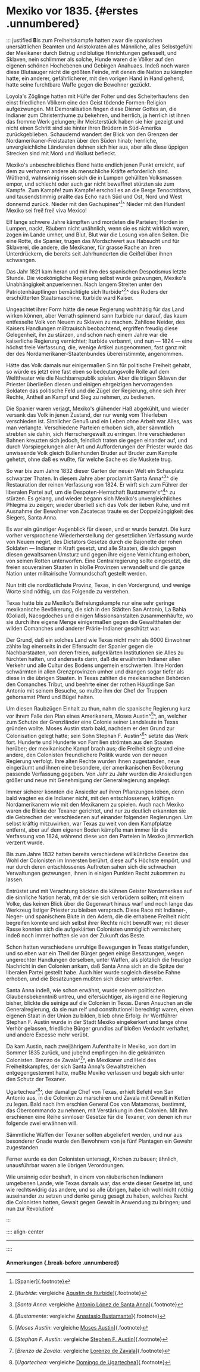 # Mexiko vor 1835. {#erstes .unnumbered}

::: justified
**B**is zum Freiheitskampfe hatten zwar die spanischen unersättlichen Beamten
und Aristokraten alles Männliche, alles Selbstgefühl der Mexikaner durch Betrug
und blutige Hinrichtungen gefesselt, und Sklaven, nein schlimmer als solche,
Hunde waren die Völker auf den eigenen schönen Hochebenen und Gebirgen
Anahuaes. Indeß noch waren diese Blutsauger nicht die größten Feinde, mit denen
die Nation zu kämpfen hatte, ein anderer, gefährlicherer, mit den vorigen Hand
in Hand gehend, hatte seine furchtbare Waffe gegen die Bewohner gezückt.

Loyola's Zöglinge hatten mit Hülfe der Folter und des Scheiterhaufens den einst
friedlichen Völkern eine den Geist tödende Formen-Religion aufgezwungen. Mit
Demoralisation fingen diese Diener Gottes an, die Indianer zum Christenthume zu
bekehren, und herrlich, ja herrlich ist ihnen das fromme Werk gelungen; ihr
Meisterstück haben sie hier gezeigt und nicht einen Schritt sind sie hinter
ihren Brüdern in Süd-Amerika zurückgeblieben. Schaudernd wandert der Blick von
den Grenzen der Nordamerikaner-Freistaaten über den Süden hinab; herrliche,
unvergleichliche Ländereien dehnen sich hier aus, aber alle diese üppigen
Strecken sind mit Mord und Wollust befleckt.

Mexiko's unbeschreibliches Elend hatte endlich jenen Punkt erreicht, auf dem zu
verharren andere als menschliche Kräfte erforderlich sind. Wüthend, wahnsinnig
rissen sich die in Lumpen gehüllten Volksmassen empor, und schlecht oder auch
gar nicht bewaffnet stürzten sie zum Kampfe. Zum Kampfe! zum Kampfe! erscholl es
an die Berge Tenochtitlans, und tausendstimmig prallte das Echo nach Süd und
Ost, Nord und West donnernd zurück. Nieder mit den Gachupines^[^0100]^ Nieder mit den
Hunden! Mexiko sei frei! frei! viva Mexico!

Elf lange schwere Jahre kämpften und mordeten die Parteien; Horden in Lumpen,
nackt, Räubern nicht unähnlich, wenn sie es nicht wirklich waren, zogen im Lande
umher, und Blut, Blut war die Losung von allen Seiten. Die eine Rotte, die
Spanier, trugen das Mordschwert aus Habsucht und für Sklaverei, die andere, die
Mexikaner, für grasse Rache an ihren Unterdrückern, die bereits seit
Jahrhunderten die Geißel über ihnen schwangen.

Das Jahr 1821 kam heran und mit ihm des spanischen Despotismus letzte Stunde.
Die vicekönigliche Regierung selbst wurde gezwungen, Mexiko's Unabhängigkeit
anzuerkennen. Nach langem Streiten unter den Patriotenhäuptlingen bemächtigte
sich Iturbide^[^0101]^ des Ruders der erschütterten Staatsmaschine. Iturbide ward Kaiser.

Ungeachtet ihrer Form hätte die neue Regierung wohlthätig für das Land wirken
können, aber Verrath spinnend sann Iturbide nur darauf, das kaum entfesselte
Volk von Neuem zu Sklaven zu machen. Zahllose Neider, des Kaisers Handlungen
mißtrauisch beobachtend, ergriffen freudig diese Gelegenheit, ihn zu stürzen,
und schon nach einem Jahre war die kaiserliche Regierung vernichtet; Iturbide
verbannt, und nun — 1824 — eine höchst freie Verfassung, die, wenige Artikel
ausgenommen, fast ganz mit der des Nordamerikaner-Staatenbundes übereinstimmte,
angenommen.

Hätte das Volk damals nur einigermaßen Sinn für politische Freiheit gehabt, so
würde es jetzt eine fast eben so bedeutungsvolle Rolle auf dem Welttheater wie
die Nachbarrepublik spielen. Aber die trägen Sklaven der Priester überließen
diesen und einigen ehrgeizigen hervorragenden Soldaten das politische Feld und
die Zügel der Regierung, ohne sich ihrer Rechte, Antheil an Kampf und Sieg zu
nehmen, zu bedienen.

Die Spanier waren verjagt, Mexiko's glühender Haß abgekühlt, und wieder versank
das Volk in jenen Zustand, der nur wenig vom Thierleben verschieden ist.
Sinnlicher Genuß und ein Leben ohne Arbeit war Alles, was man verlangte.
Verschiedene Parteien erhoben sich, aber sämmtlich strebten sie dahin, sich
Herrschergewalt zu erringen. Ihre verschiedenen Bahnen kreuzten sich jedoch,
feindlich traten sie gegen einander auf, und durch Vorspiegelungen aller Art und
Aufforderungen der Priester wurde das unwissende Volk gleich Bullenhunden Bruder
auf Bruder  zum Kampfe gehetzt, ohne daß es wußte, für welche Sache es die
Muskete trug.

So war bis zum Jahre 1832 dieser Garten der neuen Welt ein Schauplatz schwarzer
Thaten. In diesem Jahre aber proclamirt Santa Anna^[^0102]^ die Restauration der reinen
Verfassung von 1824. Er wirft sich zum Führer der liberalen Partei auf, um die
Despoten-Herrschaft Bustamente's^[^0103]^ zu stürzen. Es gelang, und wieder begann sich
Mexiko's unvergleichliches Phlegma zu zeigen; wieder überließ sich das Volk der
lieben Ruhe, und mit Ausnahme der Bewohner von Zacatecas traute es der
Doppelzüngigkeit des Siegers, Santa Anna.

Es war ein günstiger Augenblick für diesen, und er wurde benutzt. Die kurz
vorher versprochene Wiederherstellung der gesetzlichen Verfassung wurde von
Neuem negirt, des Dictators Gesetze durch die Bajonette der rohen Soldaten —
Indianer in Kraft gesetzt, und alle Staaten, die sich gegen diesen gewaltsamen
Umsturz und gegen ihre eigene Vernichtung erhoben, von seinen Rotten
unterworfen. Eine Centralregierung sollte eingesetzt, die freien souverainen
Staaten in bloße Provinzen verwandelt und die ganze Nation unter militairische
Vormundschaft gestellt werden.

Nun tritt die nordöstlichste Provinz, Texas, in den Vordergrund, und wenige
Worte sind nöthig, um das Folgende zu verstehen.

Texas hatte bis zu Mexiko's Befreiungskampfe nur eine sehr geringe mexikanische
Bevölkerung, die sich in den Städten San Antonio, La Bahia (Goliad), Nacogdoches
und einigen Missionsanstalten zusammenhäufte, wo sie durch ihre eigene Menge
einigermaßen gegen die Gewaltthaten der wilden Comanches und anderer
Prärie-Indianer geschützt war.

Der Grund, daß ein solches Land wie Texas nicht mehr als 6000 Einwohner zählte
lag einerseits in der Eifersucht der Spanier gegen die Nachbarstaaten, von deren
freien, aufgeklärten Institutionen sie Alles zu fürchten hatten, und anderseits
darin, daß die erwähnten Indianer allen Verkehr und alle Cultur des Bodens
ungemein erschwerten. Ihre Horden schwärmten in allen Grenzprovinzen umher und
drangen sogar tiefer als diese in die übrigen Staaten. In Texas zahlten die
mexikanischen Behörden den Comanches Tribut, und beehrte einer der rothen
Häuptlinge San Antonio mit seinem Besuche, so mußte ihm der Chef der Truppen
gehorsamst Pferd und Bügel halten.

Um diesen Raubzügen Einhalt zu thun, nahm die spanische Regierung kurz vor ihrem
Falle den Plan eines Amerikaners, Moses Austin^[^0104]^, an, welcher zum Schutze der
Grenzländer eine Colonie seiner Landsleute in Texas gründen wollte. Moses Austin
starb bald, nachdem er den Grund zur Colonisation gelegt hatte; sein Sohn
Stephan F. Austin^[^0105]^ setzte das Werk fort. Hunderte und Hunderte von Familien
strömten aus den Staaten herüber; der mexikanische Kampf brach aus; die Freiheit
siegte und eine andere, den Colonisten freundlichere Politik wurde von der neuen
Regierung verfolgt. Ihre alten Rechte wurden ihnen zugestanden, neue eingeräumt
und ihnen eine besondere, der amerikanischen Bevölkerung passende Verfassung
gegeben. Von Jahr zu Jahr wurden die Ansiedlungen größer und neue mit
Genehmigung der Generalregierung angelegt.

Immer sicherer konnten die Ansiedler auf ihren Pflanzungen leben, denn bald
wagten es die Indianer nicht, mit den entschlossenen, kräftigen Nordamerikanern
wie mit den Mexikanern zu spielen. Auch nach Mexiko waren die Blicke der Texaner
gerichtet, und nur zu deutlich erkannten sie die Gebrechen der verschiedenen auf
einander folgenden Regierungen. Um selbst kräftig mitzuwirken, war Texas zu weit
von dem Kampfplatze entfernt, aber auf dem eigenen Boden kämpfte man immer für
die Verfassung von 1824, während diese von den Parteien in Mexiko jämmerlich
verzerrt wurde.

Bis zum Jahre 1832 hatten bereits verschiedene willkührliche Gesetze das Wohl
der Colonisten im Innersten berührt, diese auf's Höchste empört, und nur durch
deren entschlossenes Auftreten sahen sich die schwachen Verwaltungen gezwungen,
ihnen in einigen Punkten Recht zukommen zu lassen.

Entrüstet und mit Verachtung blickten die kühnen Geister Nordamerikas auf die
sinnliche Nation herab, mit der sie sich verbrüdern sollten; mit einem Volke,
das keinen Blick über die Gegenwart hinaus warf und noch lange das Werkzeug
listiger Priester zu bleiben versprach. Diese Race mit Indianer-, Neger- und
spanischem Blute in den Adern, die die erhabene Freiheit nicht begreifen konnte
und sich selbst ihrer Rechte nicht bewußt war; mit dieser Rasse konnten sich die
aufgeklärten Colonisten unmöglich vermischen; indeß noch immer hofften sie von
der Zukunft das Beste.

Schon hatten verschiedene unruhige Bewegungen in Texas stattgefunden, und so
eben war ein Theil der Bürger gegen einige Besatzungen, wegen ungerechter
Handlungen derselben, unter Waffen, als plötzlich die freudige Nachricht in den
Colonien ankam, daß Santa Anna sich an die Spitze der liberalen Partei gestellt
habe. Auch hier wurde sogleich dieselbe Fahne erhoben, und die Besatzungen
mußten sich dieser unterwerfen.

Santa Anna indeß, wie schon erwähnt, wurde seinem politischen Glaubensbekenntniß
untreu, und eifersüchtiger, als irgend eine Regierung bisher, blickte die
seinige auf die Colonien in Texas. Deren Ansuchen an die Generalregierung, da
sie nun reif und constitutionell berechtigt waren, einen eigenen Staat in der
Union zu bilden, blieb ohne Erfolg: ihr Wortführer Stephan F. Austin wurde in
der Stadt Mexiko eingekerkert und lange ohne Verhör gelassen, friedliche Bürger
grundlos auf bloßen Verdacht verhaftet, und andere Excesse mehr verübt.

Da kam Austin, nach zweijährigem Aufenthalte in Mexiko, von dort im Sommer 1835
zurück, und jubelnd empfingen ihn die gekränkten Colonisten. Brenzo de Zavala^[^0106]^,
ein Mexikaner und Held des Freiheitskampfes, der sich Santa Anna's
Gewaltstreichen entgegengestemmt hatte, mußte Mexiko verlassen und begab sich
unter den Schutz der Texaner.

Ugartechea^[^0107]^, der damalige Chef von Texas, erhielt Befehl von San Antonio aus, in
die Colonien zu marschiren und Zavala mit Gewalt in Ketten zu legen. Bald nach
ihm erschien General Cos von Matamoras, bestimmt, das Obercommando zu nehmen,
mit Verstärkung in den Colonien. Mit ihm erschienen eine Reihe sinnloser Gesetze
für die Texaner, von denen ich nur folgende zwei erwähnen will.

Sämmtliche Waffen der Texaner sollten abgeliefert werden, und nur aus besonderer
Gnade wurde den Bewohnern von je fünf Plantagen ein Gewehr zugestanden.

Ferner wurde es den Colonisten untersagt, Kirchen zu bauen; ähnlich,
unausführbar waren alle übrigen Verordnungen.

Wie unsinnig oder boshaft, in einem von räuberischen Indianern umgebenen Lande,
wie Texas damals war, das erste dieser Gesetze ist, und wie rechtswidrig das
andere, und so alle übrigen, habe ich wohl nicht nöthig auseinander zu setzen
und denke genug gesagt zu haben, welches Recht die Colonisten hatten, Gewalt
gegen Gewalt in Anwendung zu bringen; und nun zur Revolution!

:::

:::: align-center
****
::::

#### **Anmerkungen** {.break-before .unnumbered}

[^0100]: [Spanier]{.footnote}

[^0101]: [*Iturbide*: vergleiche [Agustín de Iturbide](https://de.wikipedia.org/wiki/Agust%C3%ADn_de_Iturbide)]{.footnote}

[^0102]: [*Santa Anna*: vergleiche [Antonio López de Santa Anna](https://de.wikipedia.org/wiki/Antonio_L%C3%B3pez_de_Santa_Anna)]{.footnote}

[^0103]: [*Bustamente*: vergleiche [Anastasio Bustamante](https://de.wikipedia.org/wiki/Anastasio_Bustamante)]{.footnote}

[^0104]: [*Moses Austin*: vergleiche [Moses Austin](https://en.wikipedia.org/wiki/Moses_Austin)]{.footnote}

[^0105]: [*Stephan F. Austin*: vergleiche [Stephen F. Austin](https://en.wikipedia.org/wiki/Stephen_F._Austin)]{.footnote}

[^0106]: [*Brenzo de Zavala*: vergleiche [Lorenzo de Zavala](https://en.wikipedia.org/wiki/Lorenzo_de_Zavala)]{.footnote}

[^0107]: [*Ugartechea*: vergleiche [Domingo de Ugartechea](https://de.wikipedia.org/wiki/Domingo_de_Ugartechea)]{.footnote}
